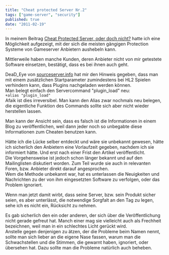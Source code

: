 ```yaml
---
title: "Cheat protected Server Nr.2"
tags: ["game-server", "security"]
published: true
date: "2011-02-19"
---
```


In meinem Beitrag [Cheat Protected Server, oder doch nicht?](/cheat-protected-server-oder-doch-nicht/) hatte ich eine Möglichkeit aufgezeigt, mit der sich die meisten gängigen Protection Systeme von Gameserver Anbietern aushebeln kann.

Mittlerweile haben manche Kunden, deren Anbieter nicht von mir getestete Software einsetzen, bestätigt, dass es bei ihnen auch geht.

DeaD_Eye von [sourceserver.info](http://sourceserver.info) hat mir den Hinweis gegeben, dass man mit einem zusätzlichen Startparameter zumindestens bei HL2 Spielen verhindern kann, dass Plugins nachgeladen werden können.  
Man belegt einfach den Servercommand "plugin_load" neu:  
`+alias "plugin_load"`  
Afaik ist dies irreversibel. Man kann den Alias zwar nochmals neu belegen, die eigentliche Funktion des Commands sollte sich aber nicht wieder herstellen lassen.

Man kann der Ansicht sein, dass es falsch ist die Informationen in einem Blog zu veröffentlichen, weil dann jeder noch so unbegabte diese Informationen zum Cheaten benutzen kann.

Hätte ich die Lücke selber entdeckt und wäre sie unbekannt gewesen, hätte ich sicherlich den Anbietern eine Vorlaufzeit gegeben, nachdem ich sie informiert hätte. Und erst nach einer Frist den Artikel veröffentlicht.  
Die Vorgehensweise ist jedoch schon länger bekannt und auf den Mailinglisten diskutiert worden. Zum Teil wurde sie auch in relevanten Foren, bzw. Anbieter direkt darauf angesprochen.  
Wem die Methode unbekannt war, hat es unterlassen die Neuigkeiten und Nachrichten zu der von ihm eingesetzten Software zu verfolgen, oder das Problem ignoriert.

Wenn man jetzt damit wirbt, dass seine Server, bzw. sein Produkt sicher seien, es aber unterlässt, die notwendige Sorgfalt an den Tag zu legen, sehe ich es nicht ein, Rücksicht zu nehmen.

Es gab sicherlich den ein oder anderen, der sich über die Veröffentlichung nicht gerade gefreut hat. Manch einer mag sie vielleicht auch als Frechheit bezeichnen, weil man in ein schlechtes Licht gerückt wird.  
Anstelle gegen denjenigen zu ätzen, der die Probleme beim Namen nennt, sollte man sich lieber an die eigene Nase fassen, warum man die Schwachstellen und die Stimmen, die gewarnt haben, ignoriert, oder übersehen hat. Dazu sollte man die Probleme natürlich auch beheben.


